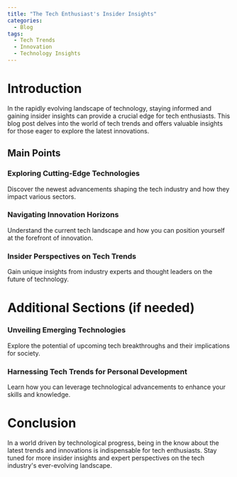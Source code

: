 ```yaml
---
title: "The Tech Enthusiast's Insider Insights"
categories:
  - Blog
tags:
  - Tech Trends
  - Innovation
  - Technology Insights
---
```


# Introduction
In the rapidly evolving landscape of technology, staying informed and gaining insider insights can provide a crucial edge for tech enthusiasts. This blog post delves into the world of tech trends and offers valuable insights for those eager to explore the latest innovations.

## Main Points
### Exploring Cutting-Edge Technologies
Discover the newest advancements shaping the tech industry and how they impact various sectors.

### Navigating Innovation Horizons
Understand the current tech landscape and how you can position yourself at the forefront of innovation.

### Insider Perspectives on Tech Trends
Gain unique insights from industry experts and thought leaders on the future of technology.

# Additional Sections (if needed)
### Unveiling Emerging Technologies
Explore the potential of upcoming tech breakthroughs and their implications for society.

### Harnessing Tech Trends for Personal Development
Learn how you can leverage technological advancements to enhance your skills and knowledge.

# Conclusion
In a world driven by technological progress, being in the know about the latest trends and innovations is indispensable for tech enthusiasts. Stay tuned for more insider insights and expert perspectives on the tech industry's ever-evolving landscape.